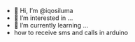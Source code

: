 - 👋 Hi, I’m @iqosiluma
- 👀 I’m interested in ...
- 🌱 I’m currently learning ...
- how to receive sms and calls in arduino

<!---
iqosiluma/iqosiluma is a ✨ special ✨ repository because its `README.md` (this file) appears on your GitHub profile.
You can click the Preview link to take a look at your changes.
--->
